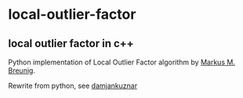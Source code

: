 # local-outlier-factor
local outlier factor in c++
--------
Python implementation of Local Outlier Factor algorithm by [Markus M. Breunig](http://www.dbs.ifi.lmu.de/Publikationen/Papers/LOF.pdf).

Rewrite from python, see [damjankuznar](https://github.com/damjankuznar/pylof)
